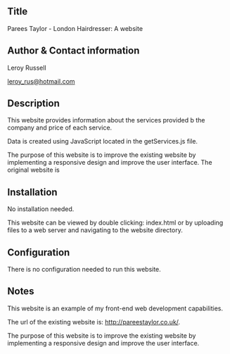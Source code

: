 Title
-----------
Parees Taylor - London Hairdresser: A website

Author & Contact information
-----------
Leroy Russell 

leroy_rus@hotmail.com

Description
-----------
This website provides information about the services provided b the company and price of each service.

Data is created using JavaScript located in the getServices.js file.

The purpose of this website is to improve the existing website by implementing a responsive design and improve the user interface. The original website is 
 
Installation
------------
No installation needed.

This website can be viewed by double clicking: index.html 
or by uploading files to a web server and navigating to the website directory.

Configuration
-------------
There is no configuration needed to run this website.

Notes
-----
This website is an example of my front-end web development capabilities. 

The url of the existing website is: http://pareestaylor.co.uk/.

The purpose of this website is to improve the existing website by implementing a responsive design and improve the user interface. 

